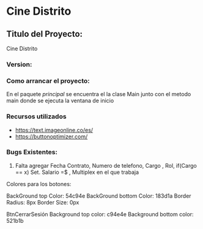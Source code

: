 # Cine Distrito

## Titulo del Proyecto: 
Cine Distrito

### Version: 

### Como arrancar el proyecto: 
	
En el paquete *principal* se encuentra el la clase Main junto con el metodo main donde se ejecuta la ventana de inicio

### Recursos utilizados
* https://text.imageonline.co/es/
* https://buttonoptimizer.com/









### Bugs Existentes:
1. Falta agregar Fecha Contrato, Numero de telefono, Cargo , Rol, if(Cargo == x) Set. Salario =$ , Multiplex en el que trabaja


	

Colores para los botones: 

BackGround top Color: 54c94e
BackGround bottom Color: 183d1a
Border Radius: 8px
Border Size: 0px


BtnCerrarSesión
Background top color: c94e4e
Background bottom color: 521b1b